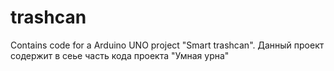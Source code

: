 # trashcan
Contains code for a Arduino UNO project "Smart trashcan". 
Данный проект содержит в сеье часть кода проекта "Умная урна" 
